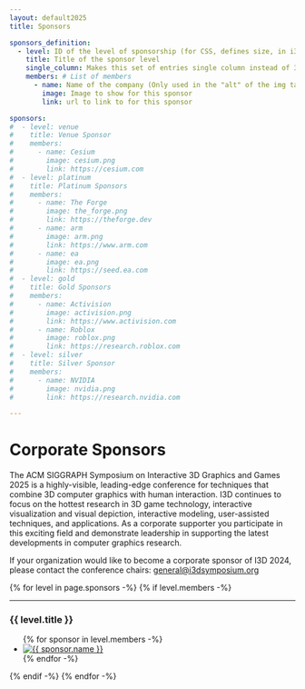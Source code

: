 ```yaml
---
layout: default2025
title: Sponsors

sponsors_definition:
  - level: ID of the level of sponsorship (for CSS, defines size, in i3d.scss)
    title: Title of the sponsor level
    single_column: Makes this set of entries single column instead of 3 columns if only one entry. Mainly intended for venue (and platinum if only one)
    members: # List of members
      - name: Name of the company (Only used in the "alt" of the img tag)
        image: Image to show for this sponsor
        link: url to link to for this sponsor

sponsors:
#  - level: venue
#    title: Venue Sponsor
#    members:
#      - name: Cesium
#        image: cesium.png
#        link: https://cesium.com
#  - level: platinum
#    title: Platinum Sponsors
#    members:
#      - name: The Forge
#        image: the_forge.png
#        link: https://theforge.dev
#      - name: arm
#        image: arm.png
#        link: https://www.arm.com
#      - name: ea
#        image: ea.png
#        link: https://seed.ea.com
#  - level: gold
#    title: Gold Sponsors
#    members:
#      - name: Activision
#        image: activision.png
#        link: https://www.activision.com
#      - name: Roblox
#        image: roblox.png
#        link: https://research.roblox.com
#  - level: silver
#    title: Silver Sponsor
#    members:
#      - name: NVIDIA
#        image: nvidia.png
#        link: https://research.nvidia.com

---
```


# Corporate Sponsors

The ACM SIGGRAPH Symposium on Interactive 3D Graphics and Games
2025 is a highly-visible, leading-edge conference for techniques that
combine 3D computer graphics with human interaction. I3D continues to
focus on the hottest research in 3D game technology, interactive
visualization and visual depiction, interactive modeling,
user-assisted techniques, and applications. As a corporate supporter
you participate in this exciting field and demonstrate leadership in
supporting the latest developments in computer graphics research.


If your organization would like to become a corporate sponsor of I3D 2024, please contact the conference chairs: [general@i3dsymposium.org](mailto:general@i3dsymposium.org)

<div id="sponsors" class="flex">
    <div class="two-thirds">
        {% for level in page.sponsors -%}
        {% if level.members -%}
        <hr>
        <h3>{{ level.title }}</h3>
        <ul class="sponsors-list sponsors-{{ level.level }}">
        {% for sponsor in level.members -%}
            <li>
                <a href="{{ sponsor.link }}" target="_blank">
                    <img src="img/sponsors/{{ sponsor.image }}" alt="{{ sponsor.name }}">
                </a>
            </li>
        {% endfor -%}
        </ul>
        {% endif -%}
        {% endfor -%}
    </div>
</div>

